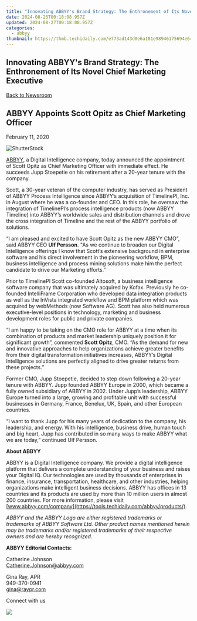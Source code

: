 ```yaml
---
title: "Innovating ABBYY's Brand Strategy: The Enthronement of Its Novel Chief Marketing Executive"
date: 2024-08-26T00:18:08.957Z
updated: 2024-08-27T00:18:08.957Z
categories:
  - abbyy
thumbnail: https://thmb.techidaily.com/e773ad143d0e6a181e98946175694e64ba11aabb2b269c227b4f6fa4a346892f.jpg
---
```


## Innovating ABBYY's Brand Strategy: The Enthronement of Its Novel Chief Marketing Executive

[Back to Newsroom](https://tools.techidaily.com/abbyy/products/)

## ABBYY Appoints Scott Opitz as Chief Marketing Officer

February 11, 2020

![ShutterStock](https://content.abbyy.com/-/media/project/abbyy/abbyy/branchtemplates/shutterstock_1272462163_1296-x-729.jpg?h=729&iar=0&w=1296)

[ABBYY](https://tools.techidaily.com/abbyy/products/), a Digital Intelligence company, today announced the appointment of Scott Opitz as Chief Marketing Officer with immediate effect. He succeeds Jupp Stoepetie on his retirement after a 20-year tenure with the company.

Scott, a 30-year veteran of the computer industry, has served as President of ABBYY Process Intelligence since ABBYY’s acquisition of TimelinePI, Inc. in August where he was a co-founder and CEO. In this role, he oversaw the integration of TimelinePI’s process intelligence products (now ABBYY Timeline) into ABBYY’s worldwide sales and distribution channels and drove the cross integration of Timeline and the rest of the ABBYY portfolio of solutions.

“I am pleased and excited to have Scott Opitz as the new ABBYY CMO”, said ABBYY CEO **Ulf Persson**. "As we continue to broaden our Digital Intelligence offerings I know that Scott’s extensive background in enterprise software and his direct involvement in the pioneering workflow, BPM, business intelligence and process mining solutions make him the perfect candidate to drive our Marketing efforts.”

Prior to TimelinePI Scott co-founded Altosoft, a business intelligence software company that was ultimately acquired by Kofax. Previously he co-founded IntelliFrame Corporation who developed data integration products as well as the InVista integrated workflow and BPM platform which was acquired by webMethods (now Software AG). Scott has also held numerous executive-level positions in technology, marketing and business development roles for public and private companies.

“I am happy to be taking on the CMO role for ABBYY at a time when its combination of products and market leadership uniquely position it for significant growth”, commented **Scott Opitz**, CMO. “As the demand for new and innovative approaches to help organizations achieve greater benefits from their digital transformation initiatives increases, ABBYY’s Digital Intelligence solutions are perfectly aligned to drive greater returns from these projects.”

Former CMO, Jupp Stoepetie, decided to step down following a 20-year tenure with ABBYY. Jupp founded ABBYY Europe in 2000, which became a fully owned subsidiary of ABBYY in 2002\. Under Jupp’s leadership, ABBYY Europe turned into a large, growing and profitable unit with successful businesses in Germany, France, Benelux, UK, Spain, and other European countries.

“I want to thank Jupp for his many years of dedication to the company, his leadership, and energy. With his intelligence, business drive, human touch and big heart, Jupp has contributed in so many ways to make ABBYY what we are today,” continued Ulf Persson.

**About ABBYY**

ABBYY is a Digital Intelligence company. We provide a digital intelligence platform that delivers a complete understanding of your business and raises your Digital IQ. Our technologies are used by thousands of enterprises in finance, insurance, transportation, healthcare, and other industries, helping organizations make intelligent business decisions. ABBYY has offices in 13 countries and its products are used by more than 10 million users in almost 200 countries. For more information, please visit [www.abbyy.com/company](https://tools.techidaily.com/abbyy/products/).

_ABBYY and the ABBYY Logo are either registered trademarks or trademarks of ABBYY Software Ltd. Other product names mentioned herein may be trademarks and/or registered trademarks of their respective owners and are hereby recognized._

**ABBYY Editorial Contacts:**

Catherine Johnson  
[Catherine.Johnson@abbyy.com](https://tools.techidaily.com/abbyy/products/)

Gina Ray, APR  
949-370-0941  
[gina@raypr.com](https://tools.techidaily.com/abbyy/products/)

Connect with us

<ins class="adsbygoogle"
     style="display:block"
     data-ad-format="autorelaxed"
     data-ad-client="ca-pub-7571918770474297"
     data-ad-slot="1223367746"></ins>



<ins class="adsbygoogle"
     style="display:block"
     data-ad-client="ca-pub-7571918770474297"
     data-ad-slot="8358498916"
     data-ad-format="auto"
     data-full-width-responsive="true"></ins>

<!-- affiliate ads begin -->
<a href="https://secure.2checkout.com/order/checkout.php?PRODS=4621764&QTY=1&AFFILIATE=108875&CART=1"><img src="https://www.x-mirage.com/x-mirage/img/page-home.jpg" border="0"></a>
<!-- affiliate ads end -->

